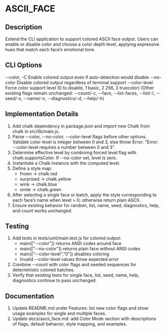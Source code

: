 # ASCII_FACE

## Description
Extend the CLI application to support colored ASCII face output. Users can enable or disable color and choose a color depth level, applying expressive hues that match each face’s emotional tone.

## CLI Options
--color, -C                Enable colored output even if auto-detection would disable
--no-color                 Disable colored output regardless of terminal support
--color-level <level>      Force color support level (0 to disable, 1 basic, 2 256, 3 truecolor)
(Other existing flags remain unchanged: --count/-c, --face, --list-faces, --list/-l, --seed/-s, --name/-n, --diagnostics/-d, --help/-h)

## Implementation Details
1. Add chalk dependency in package.json and import new Chalk from chalk in src/lib/main.js.
2. Parse --color, --no-color, --color-level flags before other options. Validate color-level is integer between 0 and 3, else throw Error: "Error: --color-level requires a number between 0 and 3".
3. Determine effective level by combining forced level flag with chalk.supportsColor. If --no-color set, level is zero.
4. Instantiate a Chalk instance with the computed level.
5. Define a style map:
   - frown -> chalk.red
   - surprised -> chalk.yellow
   - wink -> chalk.blue
   - smile -> chalk.green
6. After selecting a single face or batch, apply the style corresponding to each face’s name when level > 0; otherwise return plain ASCII.
7. Ensure existing behavior for random, list, name, seed, diagnostics, help, and count works unchanged.

## Testing
1. Add tests in tests/unit/main.test.js for colored output:
   - main(["--color"]) returns ANSI codes around face
   - main(["--no-color"]) returns plain face without ANSI codes
   - main(["--color-level","0"]) disables coloring
   - Invalid --color-level values throw expected error
2. Combine --count with color flags and seeded sequences for deterministic colored batches.
3. Verify that existing tests for single face, list, seed, name, help, diagnostics continue to pass unchanged.

## Documentation
1. Update README.md under Features: list new color flags and show usage examples for single and multiple faces.
2. Update docs/ascii_face.md: add Color Mode section with descriptions of flags, default behavior, style mapping, and examples.